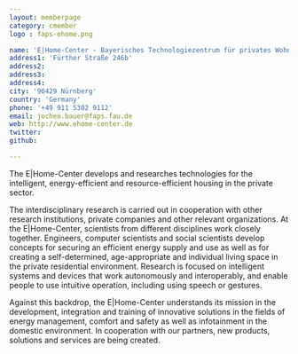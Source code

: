 ```yaml
---
layout: memberpage
category: cmember
logo : faps-ehome.png

name: 'E|Home-Center - Bayerisches Technologiezentrum für privates Wohnen'
address1: 'Fürther Straße 246b'
address2: 
address3: 
address4: 
city: '90429 Nürnberg'
country: 'Germany'
phone: '+49 911 5302 9112'
email: jochen.bauer@faps.fau.de
web: http://www.ehome-center.de
twitter: 
github:

---
```

The E\|Home-Center develops and researches technologies for the intelligent, energy-efficient and resource-efficient housing in the private sector.

<!--more-->

The interdisciplinary research is carried out in cooperation with other research institutions, private companies and other relevant organizations. 
At the E\|Home-Center, scientists from different disciplines work closely together. 
Engineers, computer scientists and social scientists develop concepts for securing an efficient energy supply and use as well as for creating a self-determined, age-appropriate and individual living space in the private residential environment. 
Research is focused on intelligent systems and devices that work autonomously and interoperably, and enable people to use intuitive operation, including using speech or gestures.

Against this backdrop, the E\|Home-Center understands its mission in the development, integration and training of innovative solutions in the fields of energy management, comfort and safety as well as infotainment in the domestic environment. 
In cooperation with our partners, new products, solutions and services are being created.
